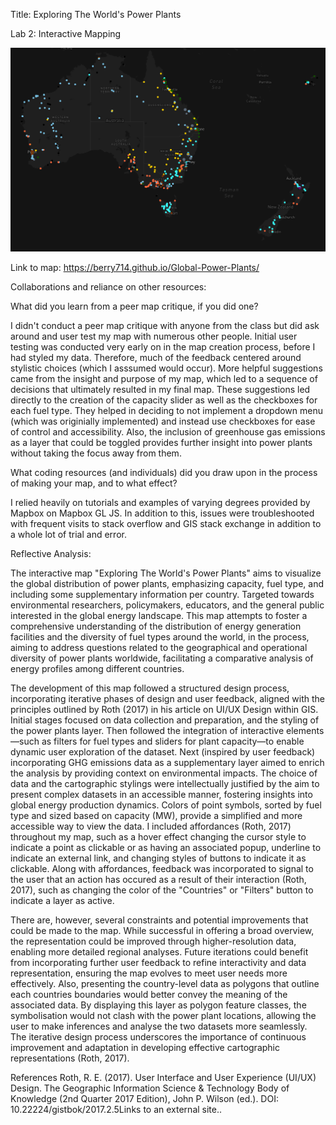 Title: Exploring The World's Power Plants


 Lab 2: Interactive Mapping


 ![alt text](https://raw.githubusercontent.com/berry714/Global-Power-Plants/main/screenshot.png "Exploring The World's Power Plants")


 Link to map: https://berry714.github.io/Global-Power-Plants/


Collaborations and reliance on other resources:

What did you learn from a peer map critique, if you did one?

I didn't conduct a peer map critique with anyone from the class but did ask around and user test my map with numerous other people. Initial user testing was conducted very early on in the map creation process, before I had styled my data. Therefore, much of the feedback centered around stylistic choices (which I asssumed would occur). More helpful suggestions came from the insight and purpose of my map, which led to a sequence of decisions that ultimately resulted in my final map. These suggestions led directly to the creation of the capacity slider as well as the checkboxes for each fuel type. They helped in deciding to not implement a dropdown menu (which was originially implemented) and instead use checkboxes for ease of control and accessibility. Also, the inclusion of greenhouse gas emissions as a layer that could be toggled provides further insight into power plants without taking the focus away from them.

What coding resources (and individuals) did you draw upon in the process of making your map, and to what effect?

I relied heavily on tutorials and examples of varying degrees provided by Mapbox on Mapbox GL JS. In addition to this, issues were troubleshooted with frequent visits to stack overflow and GIS stack exchange in addition to a whole lot of trial and error.


Reflective Analysis:

The interactive map "Exploring The World's Power Plants" aims to visualize the global distribution of power plants, emphasizing capacity, fuel type, and including some supplementary information per country. Targeted towards environmental researchers, policymakers, educators, and the general public interested in the global energy landscape. This map attempts to foster a comprehensive understanding of the distribution of energy generation facilities and the diversity of fuel types around the world, in the process, aiming to address questions related to the geographical and operational diversity of power plants worldwide, facilitating a comparative analysis of energy profiles among different countries.


The development of this map followed a structured design process, incorporating iterative phases of design and user feedback, aligned with the principles outlined by Roth (2017) in his article on UI/UX Design within GIS. Initial stages focused on data collection and preparation, and the styling of the power plants layer. Then followed the integration of interactive elements—such as filters for fuel types and sliders for plant capacity—to enable dynamic user exploration of the dataset. Next (inspired by user feedback) incorporating GHG emissions data as a supplementary layer aimed to enrich the analysis by providing context on environmental impacts. The choice of data and the cartographic stylings were intellectually justified by the aim to present complex datasets in an accessible manner, fostering insights into global energy production dynamics. Colors of point symbols, sorted by fuel type and sized based on capacity (MW), provide a simplified and more accessible way to view the data. I included affordances (Roth, 2017) throughout my map, such as a hover effect changing the cursor style to indicate a point as clickable or as having an associated popup, underline to indicate an external link, and changing styles of buttons to indicate it as clickable. Along with affordances, feedback was incorporated to signal to the user that an action has occured as a result of their interaction (Roth, 2017), such as changing the color of the "Countries" or "Filters" button to indicate a layer as active.


There are, however, several constraints and potential improvements that could be made to the map. While successful in offering a broad overview, the representation could be improved through higher-resolution data, enabling more detailed regional analyses. Future iterations could benefit from incorporating further user feedback to refine interactivity and data representation, ensuring the map evolves to meet user needs more effectively. Also, presenting the country-level data as polygons that outline each countries boundaries would better convey the meaning of the associated data. By displaying this layer as polygon feature classes, the symbolisation would not clash with the power plant locations, allowing the user to make inferences and analyse the two datasets more seamlessly. The iterative design process underscores the importance of continuous improvement and adaptation in developing effective cartographic representations (Roth, 2017).



References
Roth, R. E. (2017). User Interface and User Experience (UI/UX) Design. The Geographic Information Science & Technology Body of Knowledge (2nd Quarter 2017 Edition), John P. Wilson (ed.). DOI: 10.22224/gistbok/2017.2.5Links to an external site..